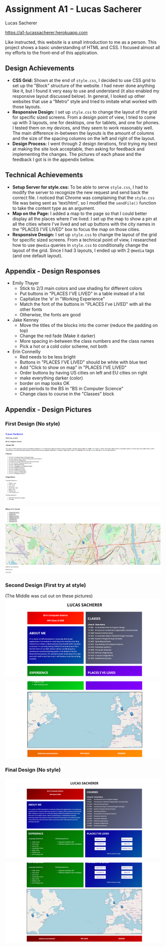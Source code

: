 Assignment A1 - Lucas Sacherer
==============================

Lucas Sacherer
 
https://a1-lucassacherer.herokuapp.com

Like instructed, this website is a small introduction to me as a person. This project 
shows a basic understanding of HTML and CSS. I focused almost all my efforts to the 
front-end of this application.

## Design Achievements
- **CSS Grid:** Shown at the end of `style.css`, I decided to use CSS grid to set up the
                "Block" structure of the website. I had never done anything like it, but
                I found it very easy to use and understand (it also enabled my responsive
                layout discussed below). In general, I looked up other websites that use
                a "Metro" style and tried to imitate what worked with those layouts.
- **Responsive Design:** I set up `style.css` to change the layout of the grid for 
                         specific sized screens. From a design point of view, I tried 
                         to come up with 3 layouts, one for desktops, one for tablets,
                         and one for phones. I tested them on my devices, and they seem
                         to work reasonably well. The main difference in-between the layouts
                         is the amount of columns and the size of the spacing columns on the 
                         left and right of the layout.
- **Design Process:** I went through 2 design iterations, first trying my best at making
                      the site look acceptable, then asking for feedback and
                      implementing the changes. The pictures of each phase and the 
                      feedback I got is in the appendix bellow.

## Technical Achievements
- **Setup Server for style.css:** To be able to serve `style.css`, I had to modify the
                                  server to recognize the new request and send back the
                                  correct file. I noticed that Chrome was complaining
                                  that the `style.css` file was being sent as 
                                  'text/html', so I modified the `sendFile()` function
                                  to take the content type as an argument.
- **Map on the Page:** I added a map to the page so that I could better display all the
                       places where I've lived. I set up the map to show a pin at all the
                       cities where I've lived and set up buttons with the city names 
                       in the "PLACES I'VE LIVED" box to focus the map on those cities.
- **Responsive Design:** I set up `style.css` to change the layout of the grid for 
                         specific sized screens. From a technical point of view, I 
                         researched how to use `@media` queries in `style.css` to
                         conditionally change the layout of the grid. Since I had 3 
                         layouts, I ended up with 2 `@media` tags (and one default 
                         layout).

## Appendix - Design Responses
- Emily Thayer
  - Stick to 2/3 main colors and use shading for different colors
  - Put buttons in "PLACES I'VE LIVED" in a table instead of a list
  - Capitalize the 'e' in "Working Experience"
  - Match the font of the buttons in "PLACES I've LIVED" with all the
    other fonts
  - Otherwise, the fonts are good
- Jake Kenney
  - Move the titles of the blocks into the corner (reduce the padding
    on top)
  - Change the red fade (Make it darker)
  - More spacing in-between the class numbers and the class names
  - Pick a hot or a cold color scheme, not both
- Erin Conneilly
  - Red needs to be less bright
  - Buttons in "PLACES I'VE LIVED" should be white with blue text
  - Add "Click to show on map" in "PLACES I'VE LIVED"
  - Order buttons by having US cities on left and EU cities on right
  - make everything darker (color)
  - border on map looks OK
  - add periods to the BS in "BS in Computer Science"
  - Change class to course in the "Classes" block

## Appendix - Design Pictures
### First Design (No style)
![Image 1 of first style](Images/Before1.PNG)

![Image 2 of first style](Images/Before2.PNG)
### Second Design (First try at style)
(The Middle was cut out on these pictures)
![Image 1 of second style](Images/Mid1.PNG)

![Image 1 of second style](Images/Mid2.PNG)
### Final Design (No style)
![Image 1 of final style](Images/Final1.PNG)

![Image 2 of final style](Images/Final2.PNG)

